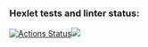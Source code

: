 ### Hexlet tests and linter status:
[![Actions Status](https://github.com/Jenmaru/frontend-project-12/actions/workflows/hexlet-check.yml/badge.svg)](https://github.com/Jenmaru/frontend-project-12/actions)<a href="https://codeclimate.com/github/Jenmaru/frontend-project-12/maintainability"><img src="https://api.codeclimate.com/v1/badges/54af1a3b115640832593/maintainability" /></a>


